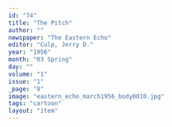 ```yaml
---
id: "74"
title: "The Pitch"
author: ""
newspaper: "The Eastern Echo"
editor: "Culp, Jerry D."
year: "1956"
month: "03 Spring"
day: ""
volume: "1"
issue: "1"
_page: "8"
image: "eastern_echo_march1956_body0010.jpg"
tags: "cartoon"
layout: "item"
---
```


